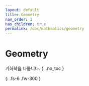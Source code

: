 ```yaml
---
layout: default
title: Geometry
nav_order: 1
has_children: true
permalink: /doc/mathmatics/geometry
---
```


# Geometry
기하학을 다룹니다.
{: .no_toc }


{: .fs-6 .fw-300 }
